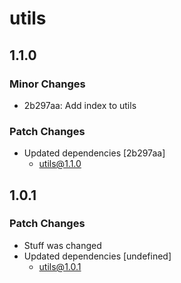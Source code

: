 # utils

## 1.1.0

### Minor Changes

- 2b297aa: Add index to utils

### Patch Changes

- Updated dependencies [2b297aa]
  - utils@1.1.0

## 1.0.1

### Patch Changes

- Stuff was changed
- Updated dependencies [undefined]
  - utils@1.0.1
